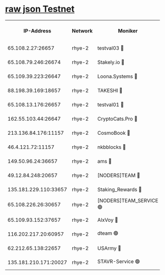 
[raw json Testnet](https://rpc-check.quickt.stavr.tech/quickt/rpc-quickt-result.json)
=


<table><tr><th>IP-Address</th><th>Network</th><th>Moniker</th><th>Latest Block Height</th><th>Earliest Block Height</th><th>Catching Up</th><th>Tx Index</th><th>Voting Power</th><th>Scan Time</th></tr><tr><td>65.108.2.27:26657</td><td>rhye-2</td><td>testval03 🔴</td><td>1245882</td><td>1</td><td>False</td><td>on</td><td>11002050</td><td>2024-03-14T09:50:42.729106940UTC</td></tr><tr><td>65.108.79.246:26674</td><td>rhye-2</td><td>Stakely.io 🔴</td><td>1245882</td><td>1</td><td>False</td><td>on</td><td>10010</td><td>2024-03-14T09:50:43.053399142UTC</td></tr><tr><td>65.109.39.223:26647</td><td>rhye-2</td><td>Loona.Systems 🔴</td><td>1245883</td><td>1</td><td>False</td><td>off</td><td>86949</td><td>2024-03-14T09:50:46.040837331UTC</td></tr><tr><td>88.198.39.169:18657</td><td>rhye-2</td><td>TAKESHI 🔴</td><td>1245883</td><td>1</td><td>False</td><td>off</td><td>40542</td><td>2024-03-14T09:50:46.648713064UTC</td></tr><tr><td>65.108.13.176:26657</td><td>rhye-2</td><td>testval01 🔴</td><td>1245883</td><td>1</td><td>False</td><td>on</td><td>13082010</td><td>2024-03-14T09:50:47.393896830UTC</td></tr><tr><td>162.55.103.44:26647</td><td>rhye-2</td><td>CryptoCats.Pro 🔴</td><td>1245888</td><td>1</td><td>False</td><td>off</td><td>9999</td><td>2024-03-14T09:51:19.510184050UTC</td></tr><tr><td>213.136.84.176:11157</td><td>rhye-2</td><td>CosmoBook 🔴</td><td>1245887</td><td>65301</td><td>False</td><td>off</td><td>1520417</td><td>2024-03-14T09:51:13.144591557UTC</td></tr><tr><td>46.4.121.72:11157</td><td>rhye-2</td><td>nkbblocks 🔴</td><td>1245881</td><td>70101</td><td>False</td><td>off</td><td>81084</td><td>2024-03-14T09:50:35.592873977UTC</td></tr><tr><td>149.50.96.24:36657</td><td>rhye-2</td><td>ams 🔴</td><td>1245885</td><td>133501</td><td>False</td><td>on</td><td>10732</td><td>2024-03-14T09:51:02.596111338UTC</td></tr><tr><td>49.12.84.248:20657</td><td>rhye-2</td><td>[NODERS]TEAM 🔴</td><td>1245885</td><td>146001</td><td>False</td><td>on</td><td>59690</td><td>2024-03-14T09:51:00.191778080UTC</td></tr><tr><td>135.181.229.110:33657</td><td>rhye-2</td><td>Staking_Rewards 🔴</td><td>1245883</td><td>149101</td><td>False</td><td>on</td><td>9900</td><td>2024-03-14T09:50:46.376228555UTC</td></tr><tr><td>65.108.226.26:30657</td><td>rhye-2</td><td>[NODERS]TEAM_SERVICE 🟢</td><td>1245883</td><td>241501</td><td>False</td><td>on</td><td>0</td><td>2024-03-14T09:50:46.994735123UTC</td></tr><tr><td>65.109.93.152:37657</td><td>rhye-2</td><td>AlxVoy 🔴</td><td>1245882</td><td>315173</td><td>False</td><td>on</td><td>150351</td><td>2024-03-14T09:50:40.027757319UTC</td></tr><tr><td>116.202.217.20:60957</td><td>rhye-2</td><td>dteam 🟢</td><td>1245882</td><td>421794</td><td>False</td><td>on</td><td>0</td><td>2024-03-14T09:50:43.643031043UTC</td></tr><tr><td>62.212.65.138:22657</td><td>rhye-2</td><td>USArmy 🔴</td><td>1129000</td><td>1102501</td><td>False</td><td>on</td><td>58774</td><td>2024-03-14T09:50:42.353471380UTC</td></tr><tr><td>135.181.210.171:20027</td><td>rhye-2</td><td>STAVR-Service 🟢</td><td>1245884</td><td>1243501</td><td>False</td><td>on</td><td>0</td><td>2024-03-14T09:50:57.881242740UTC</td></tr></table>